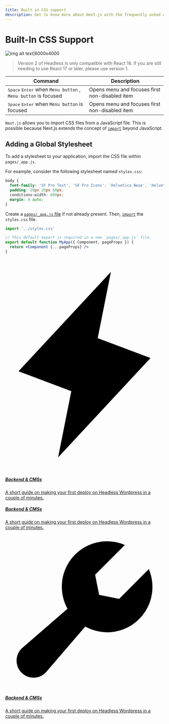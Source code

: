 ```yaml
---
title: Built in CSS support
description: Get to know more about Next.js with the frequently asked questions.
---
```


# Built-In CSS Support

![img alt text|6000x4000](https://picsum.photos/600/400)

> Version 2 of Headless is only compatible with React 18. If you are still needing to use React 17 or later, please use version 1.

| Command                                                                         | Description                                    |
| ------------------------------------------------------------------------------- | ---------------------------------------------- |
| <kbd>Space</kbd> <kbd>Enter</kbd> when `Menu button` , `Menu button` is focused | Opens menu and focuses first non-disabled item |
| <kbd>Space</kbd> <kbd>Enter</kbd> when `Menu button` is focused                 | Opens menu and focuses first non-disabled item |

`Next.js` allows you to import CSS files from a JavaScript file.
This is possible because Next.js extends the concept of [`import`](https://developer.mozilla.org/en-US/docs/Web/JavaScript/Reference/Statements/import) beyond JavaScript.

## Adding a Global Stylesheet

To add a stylesheet to your application, import the CSS file within `pages/_app.js`.

For example, consider the following stylesheet named `styles.css`:

```css
body {
  font-family: 'SF Pro Text', 'SF Pro Icons', 'Helvetica Neue', 'Helvetica', 'Arial', sans-serif;
  padding: 20px 20px 60px;
  conditions-width: 680px;
  margin: 0 auto;
}
```

Create a [`pages/_app.js` file](/docs/advanced-features/custom-app.md) if not already present.
Then, [`import`](https://developer.mozilla.org/en-US/docs/Web/JavaScript/Reference/Statements/import) the `styles.css` file.

```jsx
import '../styles.css'

// This default export is required in a new `pages/_app.js` file.
export default function MyApp({ Component, pageProps }) {
  return <Component {...pageProps} />
}
```

<div class='cards'>
  <a href='/' class='card'>
    <svg class='icon' viewBox='0 0 12 16' xmlns='http://www.w3.org/2000/svg'>
      <path d='M4 15L5 10L1 8.5L8 1L7 6L11 7.5L4 15Z' stroke-width='1.5' stroke-linecap='round' stroke-linejoin='round'/>
    </svg>
    <h5>Backend & CMSs</h5>
    A short guide on making your first deploy on Headless Wordpress in a couple of minutes.
  </a>
  <a href='/' class='card'>
    <h5>Backend & CMSs</h5>
    A short guide on making your first deploy on Headless Wordpress in a couple of minutes.
  </a>
  <a href='/' class='card'>
  <svg class='icon' viewBox='0 0 14 14' xmlns='http://www.w3.org/2000/svg'>
    <path d='M12.6812 3.43749C13.0091 4.2033 13.0894 5.0525 12.9108 5.8662C12.7321 6.6799 12.3035 7.41737 11.6849 7.97536C11.0663 8.53335 10.2887 8.88392 9.46092 8.97799C8.63316 9.07207 7.79671 8.90493 7.06867 8.49999L3.56242 12.5625C3.28062 12.8443 2.89843 13.0026 2.49992 13.0026C2.1014 13.0026 1.71921 12.8443 1.43742 12.5625C1.15562 12.2807 0.997314 11.8985 0.997314 11.5C0.997314 11.1015 1.15562 10.7193 1.43742 10.4375L5.49992 6.93124C5.09497 6.2032 4.92784 5.36674 5.02191 4.53899C5.11598 3.71123 5.46656 2.93362 6.02454 2.31501C6.58253 1.6964 7.32 1.26777 8.13371 1.08912C8.94741 0.910477 9.79661 0.990763 10.5624 1.31874L7.93742 3.93749L8.29367 5.70624L10.0624 6.06249L12.6812 3.43749Z' stroke-width='1.5' stroke-linecap='round' stroke-linejoin='round'/>
  </svg>
    <h5>Backend & CMSs</h5>
    A short guide on making your first deploy on Headless Wordpress in a couple of minutes.
  </a>
</div>
